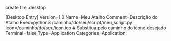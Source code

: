 create file .desktop

[Desktop Entry]
Version=1.0
Name=Meu Atalho
Comment=Descrição do Atalho
Exec=python3 /caminho/do/seu/script/meu_script.py
Icon=/caminho/do/seu/icon.ico  # Substitua pelo caminho do ícone desejado
Terminal=false
Type=Application
Categories=Application;


